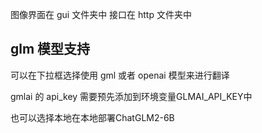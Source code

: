
图像界面在 gui 文件夹中
接口在 http 文件夹中

## glm 模型支持
可以在下拉框选择使用 gml 或者 openai 模型来进行翻译

gmlai 的 api_key 需要预先添加到环境变量GLMAI_API_KEY中

也可以选择本地在本地部署ChatGLM2-6B
